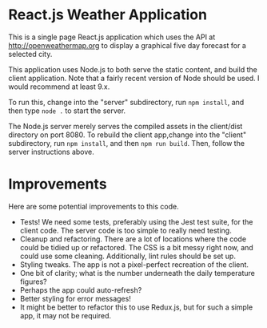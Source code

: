 # React.js Weather Application

This is a single page React.js application which uses the API at http://openweathermap.org to display a graphical five day forecast for a selected city.

This application uses Node.js to both serve the static content, and build the client application. Note that a fairly recent version of Node should be used. I would recommend at least 9.x.

To run this, change into the "server" subdirectory, run ```npm install```, and then type ```node .``` to start the server.

The Node.js server merely serves the compiled assets in the client/dist directory on port 8080. To rebuild the client app,change into the "client" subdirectory, run ```npm install```, and then ```npm run build```. Then, follow the server instructions above.

# Improvements

Here are some potential improvements to this code.

* Tests! We need some tests, preferably using the Jest test suite, for the client code. The server code is too simple to really need testing.
* Cleanup and refactoring. There are a lot of locations where the code could be tidied up or refactored. The CSS is a bit messy right now, and could use some cleaning. Additionally, lint rules should be set up.
* Styling tweaks. The app is not a pixel-perfect recreation of the client.
* One bit of clarity; what is the number underneath the daily temperature figures?
* Perhaps the app could auto-refresh?
* Better styling for error messages!
* It might be better to refactor this to use Redux.js, but for such a simple app, it may not be required.
